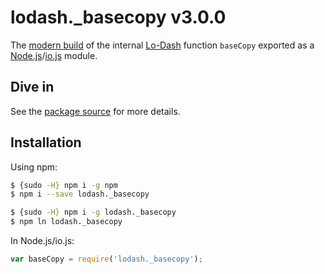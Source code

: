 # lodash._basecopy v3.0.0

The [modern build](https://github.com/lodash/lodash/wiki/Build-Differences) of the internal [Lo-Dash](https://lodash.com/) function `baseCopy` exported as a [Node.js](http://nodejs.org/)/[io.js](https://iojs.org/) module.

## Dive in

See the [package source](https://github.com/lodash/lodash/blob/3.0.0-npm-packages/lodash._basecopy/index.js) for more details.

## Installation

Using npm:

```bash
$ {sudo -H} npm i -g npm
$ npm i --save lodash._basecopy

$ {sudo -H} npm i -g lodash._basecopy
$ npm ln lodash._basecopy
```

In Node.js/io.js:

```js
var baseCopy = require('lodash._basecopy');
```
